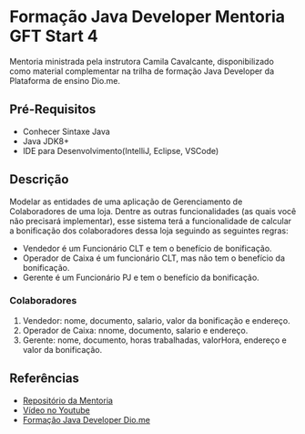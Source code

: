 # Formação Java Developer Mentoria GFT Start 4
Mentoria ministrada pela instrutora Camila Cavalcante, disponibilizado como material complementar na trilha de formação Java Developer da Plataforma de ensino Dio.me.

## Pré-Requisitos
- Conhecer Sintaxe Java
- Java JDK8+
- IDE para Desenvolvimento(IntelliJ, Eclipse, VSCode)

## Descrição
Modelar as entidades de uma aplicação de Gerenciamento de Colaboradores de uma loja.
Dentre as outras funcionalidades (as quais você não precisará implementar), esse sistema terá a funcionalidade de calcular a bonificação dos colaboradores dessa loja seguindo as seguintes regras:

- Vendedor é um Funcionário CLT e tem o benefício de bonificação.
- Operador de Caixa é um funcionário CLT, mas não tem o benefício da bonificação.
- Gerente é um Funcionário PJ e tem o benefício da bonificação.

### Colaboradores
1. Vendedor:
nome, documento, salario, valor da bonificação e endereço.
2. Operador de Caixa:
nnome, documento, salario e endereço.
3. Gerente:
nome, documento, horas trabalhadas, valorHora, endereço e valor da bonificação.

## Referências
- [Repositório da  Mentoria](https://github.com/cami-la/mentoria-GFT-START-4-030322)
- [Vídeo no Youtube](https://www.youtube.com/watch?v=Rpup6zDz0Wc)
- [Formação Java Developer Dio.me](https://web.dio.me/track/81c4cf08-5cef-43f6-a579-1e0158bd9da6)